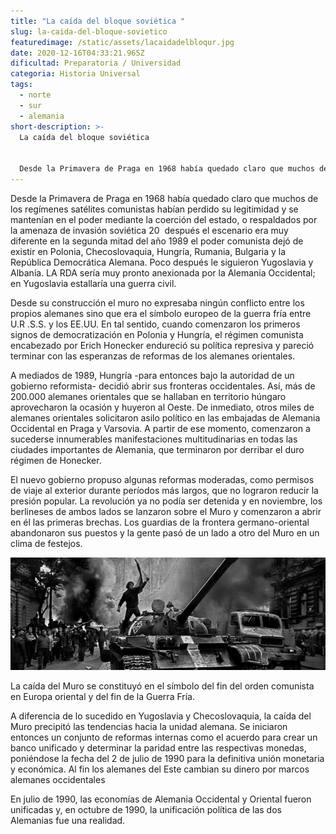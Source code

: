 ```yaml
---
title: "La caída del bloque soviética "
slug: la-caida-del-bloque-sovietico
featuredimage: /static/assets/lacaidadelbloqur.jpg
date: 2020-12-16T04:33:21.965Z
dificultad: Preparatoria / Universidad
categoria: Historia Universal
tags:
  - norte
  - sur
  - alemania
short-description: >-
  La caída del bloque soviética 


  Desde la Primavera de Praga en 1968 había quedado claro que muchos de los regímenes satélites comunistas
---
```

Desde la Primavera de Praga en 1968 había quedado claro que muchos de los regímenes satélites comunistas habían perdido su legitimidad y se mantenían en el poder mediante la coerción del estado, o respaldados por la amenaza de invasión soviética 20  después el escenario era muy diferente en la segunda mitad del año 1989 el poder comunista dejó de existir en Polonia, Checoslovaquia, Hungría, Rumania, Bulgaria y la República Democrática Alemana. Poco después le siguieron Yugoslavia y Albania. LA RDA sería muy pronto anexionada por la Alemania Occidental; en Yugoslavia estallaría una guerra civil.

Desde su construcción el muro no expresaba ningún conflicto entre los propios alemanes sino que era el símbolo europeo de la guerra fría entre U.R .S.S. y los EE.UU. En tal sentido, cuando comenzaron los primeros signos de democratización en Polonia y Hungría, el régimen comunista encabezado por Erich Honecker endureció su política represiva y pareció terminar con las esperanzas de reformas de los alemanes orientales.

A mediados de 1989, Hungría -para entonces bajo la autoridad de un gobierno reformista- decidió abrir sus fronteras occidentales. Así, más de 200.000 alemanes orientales que se hallaban en territorio húngaro aprovecharon la ocasión y huyeron al Oeste. De inmediato, otros miles de alemanes orientales solicitaron asilo político en las embajadas de Alemania Occidental en Praga y Varsovia. A partir de ese momento, comenzaron a sucederse innumerables manifestaciones multitudinarias en todas las ciudades importantes de Alemania, que terminaron por derribar el duro régimen de Honecker.

El nuevo gobierno propuso algunas reformas moderadas, como permisos de viaje al exterior durante períodos más largos, que no lograron reducir la presión popular. La revolución ya no podía ser detenida y en noviembre, los berlineses de ambos lados se lanzaron sobre el Muro y comenzaron a abrir en él las primeras brechas. Los guardias de la frontera germano-oriental abandonaron sus puestos y la gente pasó de un lado a otro del Muro en un clima de festejos.

![bloque sovietico ](/static/assets/bs.jpg "bloque sovietico ")

La caída del Muro se constituyó en el símbolo del fin del orden comunista en Europa oriental y del fin de la Guerra Fría.

A diferencia de lo sucedido en Yugoslavia y Checoslovaquia, la caída del Muro precipitó las tendencias hacia la unidad alemana. Se iniciaron entonces un conjunto de reformas internas como el acuerdo para crear un banco unificado y determinar la paridad entre las respectivas monedas, poniéndose la fecha del 2 de julio de 1990 para la definitiva unión monetaria y económica. Al fin los alemanes del Este cambian su dinero por marcos alemanes occidentales



En julio de 1990, las economías de Alemania Occidental y Oriental fueron unificadas y, en octubre de 1990, la unificación política de las dos Alemanias fue una realidad.